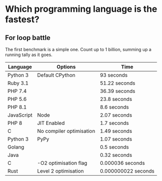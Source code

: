 # Which programming language is the fastest?

## For loop battle

The first benchmark is a simple one. Count up to 1 billion, summing up a running tally as it goes.

| Language    | Options                  | Time                |
| ----------- | ------------------------ | ------------------- |
| Python 3    | Default CPython          | 93 seconds          |
| Ruby 3.1    |                          | 51.22 seconds       |
| PHP 7.4     |                          | 36.39 seconds       |
| PHP 5.6     |                          | 23.8 seconds        |
| PHP 8.1     |                          | 8.6 seconds         |
| JavaScript  | Node                     | 2.07 seconds        |
| PHP 8       | JIT Enabled              | 1.7 seconds         |
| C           | No compiler optimisation | 1.49 seconds        |
| Python 3    | PyPy                     | 1.07 seconds        |
| Golang      |                          | 0.5 seconds         |
| Java        |                          | 0.32 seconds        |
| C           | -O2 optimisation flag    | 0.000036 seconds    |
| Rust        | Level 2 optimisation     | 0.000000022 seconds |